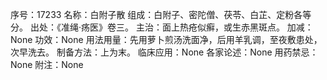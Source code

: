 序号：17233
名称：白附子散
组成：白附子、密陀僧、茯苓、白芷、定粉各等分。
出处：《准绳·疡医》卷三。
主治：面上热疮似癣，或生赤黑斑点。
加减：None
功效：None
用法用量：先用萝卜煎汤洗面净，后用羊乳调，至夜敷患处，次早洗去。
制备方法：上为末。
临床应用：None
各家论述：None
用药禁忌：None
附注：None
